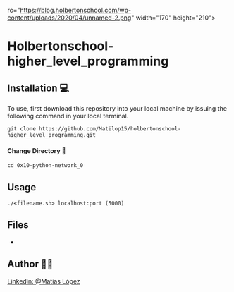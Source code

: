 rc="https://blog.holbertonschool.com/wp-content/uploads/2020/04/unnamed-2.png" width="170" height="210">

# Holbertonschool-higher_level_programming

## Installation 💻
To use, first download  this repository into your local machine by issuing the following command in your local terminal. 
```
git clone https://github.com/Matilop15/holbertonschool-higher_level_programming.git
```

#### Change Directory 📁
```
cd 0x10-python-network_0
```

## Usage
```
./<filename.sh> localhost:port (5000)
```

## Files
- []()

## Author 👨‍💻
[Linkedin: @Matias López](https://uy.linkedin.com/in/matias-l%C3%B3pez-777796194?trk=people-guest_people_search-card)


